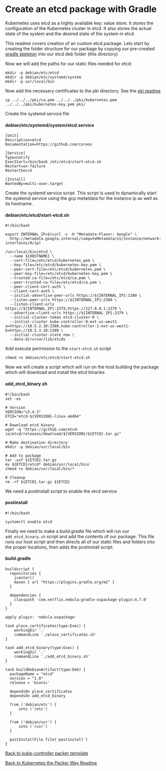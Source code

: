 # Create an etcd package with Gradle
Kubernetes uses etcd as a highly available key: value store. It stores the configuration of the Kubernetes cluster in etcd. It also stores the actual state of the system and the desired state of the system in etcd.

This readme covers creation of an custom etcd package. Lets start by creating the folder structure for our package by copying our pre-created [gradle skeleton](../../../gradle_skeleton/README.md) into our etcd deb folder (this directory)

Now we will add the paths for our static files needed for etcd:
```
mkdir -p debian/etc/etcd
mkdir -p debian/etc/systemd/system
mkdir -p usr/local/bin
```
Now add the necessary certificates to the pki directory. See the [pki readme](../../../pki/)
```
cp ../../../pki/ca.pem ../../../pki/kubernetes.pem ../../../pki/kubernetes-key.pem pki/
```
Create the systemd service file
#### debian/etc/systemd/system/etcd.service
```
[Unit]
Description=etcd
Documentation=https://github.com/coreos

[Service]
Type=notify
ExecStart=/bin/bash /etc/etcd/start-etcd.sh
Restart=on-failure
RestartSec=5

[Install]
WantedBy=multi-user.target
```
Create the systemd service script. This script is used to dynamically start the systemd service using the gcp metatdata for the instance ip as well as its hostname.
#### debian/etc/etcd/start-etcd.sh
```
#!/bin/bash

export INTERNAL_IP=$(curl -s -H "Metadata-Flavor: Google" \
  http://metadata.google.internal/computeMetadata/v1/instance/network-interfaces/0/ip)

/usr/local/bin/etcd \
  --name ${HOSTNAME} \
  --cert-file=/etc/etcd/kubernetes.pem \
  --key-file=/etc/etcd/kubernetes-key.pem \
  --peer-cert-file=/etc/etcd/kubernetes.pem \
  --peer-key-file=/etc/etcd/kubernetes-key.pem \
  --trusted-ca-file=/etc/etcd/ca.pem \
  --peer-trusted-ca-file=/etc/etcd/ca.pem \
  --peer-client-cert-auth \
  --client-cert-auth \
  --initial-advertise-peer-urls https://${INTERNAL_IP}:2380 \
  --listen-peer-urls https://${INTERNAL_IP}:2380 \
  --listen-client-urls https://${INTERNAL_IP}:2379,https://127.0.0.1:2379 \
  --advertise-client-urls https://${INTERNAL_IP}:2379 \
  --initial-cluster-token etcd-cluster-0 \
  --initial-cluster kube-controller-0-ext-us-west1-a=https://10.5.2.10:2380,kube-controller-1-ext-us-west1-b=https://10.5.3.10:2380 \
  --initial-cluster-state new \
  --data-dir=/var/lib/etcds
```
Add execute permission to the `start-etcd.sh` script
```
chmod +x debian/etc/etcd/start-etcd.sh
```
Now we will create a script which will run on the host building the package which will download and install the etcd binaries
#### add_etcd_binary.sh
```
#!/bin/bash
set -ex

# Version
VERSION="v3.4.3"
ETCD="etcd-${VERSION}-linux-amd64"

# Download etcd binary
wget -q "https://github.com/etcd-io/etcd/releases/download/${VERSION}/${ETCD}.tar.gz"

# Make destination directory
mkdir -p debian/usr/local/bin

# Add to package
tar -xvf ${ETCD}.tar.gz
mv ${ETCD}/etcd* debian/usr/local/bin/
chmod +x debian/usr/local/bin/*

# Cleanup
rm -rf ${ETCD}.tar.gz ${ETCD}
```
We need a postinstall script to enable the etcd service
#### postinstall
```
#!/bin/bash

systemctl enable etcd
```
Finally we need to make a build.gradle file which will run our `add_etcd_binary.sh` script and add the contents of our package. This file runs our host script and then directs all of our static files and folders into the proper locations, then adds the postinstall script.
#### build.gradle
```
buildscript {
  repositories {
    jcenter()
    maven { url "https://plugins.gradle.org/m2" }
  }

  dependencies {
    classpath 'com.netflix.nebula:gradle-ospackage-plugin:4.7.0'
  }
}

apply plugin: 'nebula.ospackage'

task place_certificates(type:Exec) {
    workingDir '.'
    commandLine './place_certificates.sh'
}

task add_etcd_binary(type:Exec) {
    workingDir '.'
    commandLine './add_etcd_binary.sh'
}

task buildDebianArtifact(type:Deb) {
  packageName = "etcd"
  version = "1.0"
  release = 'bionic'

  dependsOn place_certificates
  dependsOn add_etcd_binary

  from ('debian/etc') {
      into ('/etc')
  }

  from ('debian/usr') {
      into ('/usr')
  }

  postInstallFile file('postinstall')
}
```
[Back to kube-controller packer template](../../)

[Back to Kubernetes the Packer Way Readme](../../../)